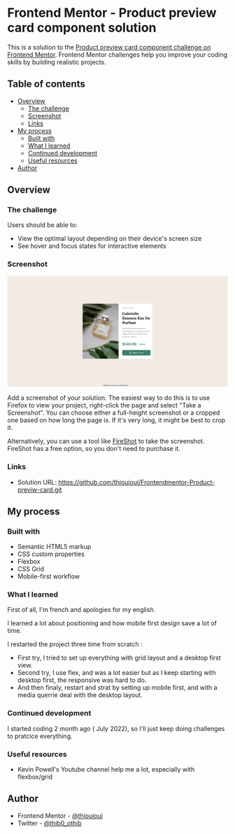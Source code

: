 # Frontend Mentor - Product preview card component solution

This is a solution to the [Product preview card component challenge on Frontend Mentor](https://www.frontendmentor.io/challenges/product-preview-card-component-GO7UmttRfa). Frontend Mentor challenges help you improve your coding skills by building realistic projects. 

## Table of contents

- [Overview](#overview)
  - [The challenge](#the-challenge)
  - [Screenshot](#screenshot)
  - [Links](#links)
- [My process](#my-process)
  - [Built with](#built-with)
  - [What I learned](#what-i-learned)
  - [Continued development](#continued-development)
  - [Useful resources](#useful-resources)
- [Author](#author)




## Overview

### The challenge

Users should be able to:

- View the optimal layout depending on their device's screen size
- See hover and focus states for interactive elements

### Screenshot

![](./screenshot.jpg)

Add a screenshot of your solution. The easiest way to do this is to use Firefox to view your project, right-click the page and select "Take a Screenshot". You can choose either a full-height screenshot or a cropped one based on how long the page is. If it's very long, it might be best to crop it.

Alternatively, you can use a tool like [FireShot](https://getfireshot.com/) to take the screenshot. FireShot has a free option, so you don't need to purchase it. 



### Links

- Solution URL: https://github.com/thiouioui/Frontendmentor-Product-previw-card.git

## My process

### Built with

- Semantic HTML5 markup
- CSS custom properties
- Flexbox
- CSS Grid
- Mobile-first workflow




### What I learned

First of all, I'm french and apologies for my english.

I learned a lot about positioning and how mobile first design save a lot of time. 

I restarted the project three time from scratch : 
- First try, I tried to set up everything with grid layout and a desktop first view.
- Second try,  I use flex, and was a lot easier but as I keep starting with desktop first, the responsive was hard to do.
- And then finaly, restart and strat by setting up mobile first, and with a media querrie deal with the desktop layout.

### Continued development

I started coding 2 month ago ( July 2022), so I'll just keep doing challenges to pratcice everything.

### Useful resources

- Kevin Powell's Youtube channel help me a lot, especially with flexbox/grid



## Author


- Frontend Mentor - [@thiouioui](https://www.https://www.frontendmentor.io/profile/thiouioui)
- Twitter - [@thib0_othib](https://www.https://twitter.com/thib0_othib)



